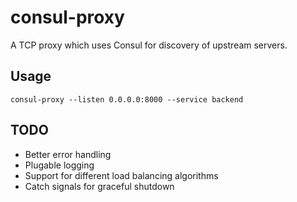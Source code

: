 # consul-proxy
A TCP proxy which uses Consul for discovery of upstream servers.

## Usage
`consul-proxy --listen 0.0.0.0:8000 --service backend`

## TODO
- Better error handling
- Plugable logging
- Support for different load balancing algorithms
- Catch signals for graceful shutdown
